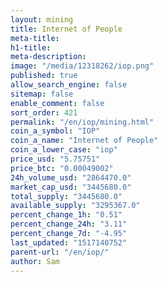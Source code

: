 ```yaml
---
layout: mining
title: Internet of People
meta-title: 
h1-title: 
meta-description: 
image: "/media/12318262/iop.png"
published: true
allow_search_engine: false
sitemap: false
enable_comment: false
sort_order: 421
permalink: "/en/iop/mining.html"
coin_a_symbol: "IOP"
coin_a_name: "Internet of People"
coin_a_lower_case: "iop"
price_usd: "5.75751"
price_btc: "0.00049002"
24h_volume_usd: "2864470.0"
market_cap_usd: "3445680.0"
total_supply: "3445680.0"
available_supply: "3295367.0"
percent_change_1h: "0.51"
percent_change_24h: "3.11"
percent_change_7d: "-4.95"
last_updated: "1517140752"
parent-url: "/en/iop/"
author: Sam
---
```


